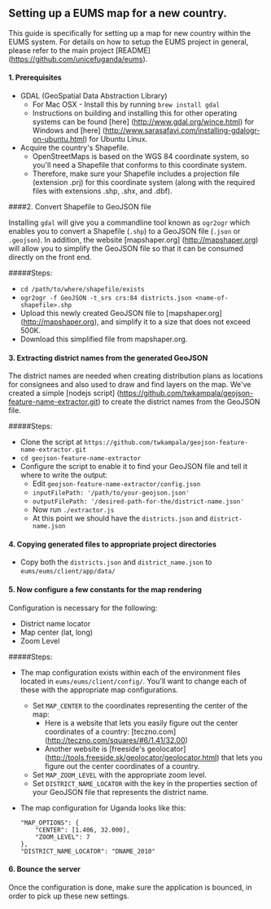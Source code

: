 Setting up a EUMS map for a new country.
---

This guide is specifically for setting up a map for new country within the EUMS system. For details on how to setup the EUMS project in general, please refer to the main project [README] (https://github.com/unicefuganda/eums).

#### 1. Prerequisites

* GDAL (GeoSpatial Data Abstraction Library)
	* For Mac OSX - Install this by running `brew install gdal`
	* Instructions on building and installing this for other operating systems can be found [here] (http://www.gdal.org/wince.html) for Windows  and [here] (http://www.sarasafavi.com/installing-gdalogr-on-ubuntu.html) for Ubuntu Linux.
* Acquire the country's Shapefile. 
	* OpenStreetMaps is based on the WGS 84 coordinate system, so you'll need a Shapefile that conforms to this coordinate system. 
	* Therefore, make sure your Shapefile includes a projection file (extension .prj) for this coordinate system (along with the required files with extensions .shp, .shx, and .dbf).


####2. Convert Shapefile to GeoJSON file

Installing `gdal` will give you a commandline tool known as `ogr2ogr` which enables you to convert a Shapefile (`.shp`) to a GeoJSON file (`.json` or `.geojson`). In addition, the website [mapshaper.org] (http://mapshaper.org) will allow you to simplify the GeoJSON file so that it can be consumed directly on the front end.

#####Steps:

* `cd /path/to/where/shapefile/exists`
* `ogr2ogr -f GeoJSON -t_srs crs:84 districts.json <name-of-shapefile>.shp`
* Upload this newly created GeoJSON file to [mapshaper.org] (http://mapshaper.org), and simplify it to a size that does not exceed 500K.
* Download this simplified file from mapshaper.org.

#### 3. Extracting district names from the generated GeoJSON

The district names are needed when creating distribution plans as locations for consignees and also used to draw and find layers on the map. We've created a simple [nodejs script] (https://github.com/twkampala/geojson-feature-name-extractor.git) to create the district names from the GeoJSON file.

#####Steps:

* Clone the script at `https://github.com/twkampala/geojson-feature-name-extractor.git`
* `cd geojson-feature-name-extractor`
* Configure the script to enable it to find your GeoJSON file and tell it where to write the output:
	* Edit `geojson-feature-name-extractor/config.json`
	* `inputFilePath: '/path/to/your-geojson.json'`
	* `outputFilePath: '/desired-path-for-the/district-name.json'`
	* Now run `./extractor.js`
	* At this point we should have the `districts.json` and `district-name.json`

#### 4. Copying generated files to appropriate project directories

* Copy both the `districts.json` and `district_name.json` to `eums/eums/client/app/data/`

#### 5. Now configure a few constants for the map rendering

Configuration is necessary for the following:

* District name locator
* Map center (lat, long)
* Zoom Level

#####Steps:

* The map configuration exists within each of the environment files located in `eums/eums/client/config/`. You'll want to change each of these with the appropriate map configurations.
	* Set `MAP_CENTER` to the coordinates representing the center of the map:
		* Here is a website that lets you easily figure out the center coordinates of a country: [teczno.com] (http://teczno.com/squares/#6/1.41/32.00)
		* Another website is [freeside's geolocator] (http://tools.freeside.sk/geolocator/geolocator.html) that lets you figure out the center coordinates of a country.
	* Set `MAP_ZOOM_LEVEL` with the appropriate zoom level.
	* Set `DISTRICT_NAME_LOCATOR` with the key in the properties section of your GeoJSON file that represents the district name.

* The map configuration for Uganda looks like this:

	```
	"MAP_OPTIONS": {
		"CENTER": [1.406, 32.000],
		"ZOOM_LEVEL": 7
	},
	"DISTRICT_NAME_LOCATOR": "DNAME_2010"
	```

#### 6. Bounce the server

Once the configuration is done, make sure the application is bounced, in order to pick up these new settings.
